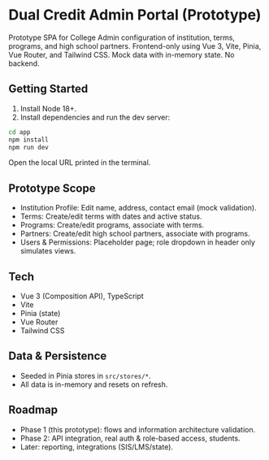 # Dual Credit Admin Portal (Prototype)

Prototype SPA for College Admin configuration of institution, terms, programs, and high school partners. Frontend-only using Vue 3, Vite, Pinia, Vue Router, and Tailwind CSS. Mock data with in-memory state. No backend.

## Getting Started

1. Install Node 18+.
2. Install dependencies and run the dev server:

```bash
cd app
npm install
npm run dev
```

Open the local URL printed in the terminal.

## Prototype Scope

- Institution Profile: Edit name, address, contact email (mock validation).
- Terms: Create/edit terms with dates and active status.
- Programs: Create/edit programs, associate with terms.
- Partners: Create/edit high school partners, associate with programs.
- Users & Permissions: Placeholder page; role dropdown in header only simulates views.

## Tech

- Vue 3 (Composition API), TypeScript
- Vite
- Pinia (state)
- Vue Router
- Tailwind CSS

## Data & Persistence

- Seeded in Pinia stores in `src/stores/*`.
- All data is in-memory and resets on refresh.

## Roadmap

- Phase 1 (this prototype): flows and information architecture validation.
- Phase 2: API integration, real auth & role-based access, students.
- Later: reporting, integrations (SIS/LMS/state).



